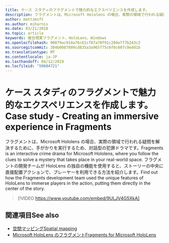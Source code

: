 ```yaml
---
title: ケース スタディのフラグメントで魅力的なエクスペリエンスを作成します。
description: フラグメントは、Microsoft Hololens の場合、実際の領域で行われる疑問を解決するために、手がかりを実行するため、対話型の犯罪ドラマです。
author: mattzmsft
ms.author: miharnis
ms.date: 03/21/2018
ms.topic: article
keywords: 複合現実フラグメント、HoloLens、Windows
ms.openlocfilehash: 90879ac914a76c61cf87a70f91c204e7f7b243c2
ms.sourcegitcommit: 384b0087899cd835a3a965f75c6f6c607c9edd1b
ms.translationtype: MT
ms.contentlocale: ja-JP
ms.lasthandoff: 04/12/2019
ms.locfileid: "59604721"
---
```

# <a name="case-study---creating-an-immersive-experience-in-fragments"></a><span data-ttu-id="9af41-104">ケース スタディのフラグメントで魅力的なエクスペリエンスを作成します。</span><span class="sxs-lookup"><span data-stu-id="9af41-104">Case study - Creating an immersive experience in Fragments</span></span>

<span data-ttu-id="9af41-105">フラグメントは、Microsoft Hololens の場合、実際の領域で行われる疑問を解決するために、手がかりを実行するため、対話型の犯罪ドラマです。</span><span class="sxs-lookup"><span data-stu-id="9af41-105">Fragments is an interactive crime drama for Microsoft Hololens, where you follow the clues to solve a mystery that takes place in your real-world space.</span></span> <span data-ttu-id="9af41-106">フラグメントの開発チームが HoloLens の独自の機能を使用すると、ストーリーの中央に直接配置アクションで、プレーヤーを利用できる方法を紹介します。</span><span class="sxs-lookup"><span data-stu-id="9af41-106">Find out how the Fragments development team used the unique features of HoloLens to immerse players in the action, putting them directly in the center of the story.</span></span>



>[!VIDEO https://www.youtube.com/embed/9ULJV4G5XkA]

## <a name="see-also"></a><span data-ttu-id="9af41-107">関連項目</span><span class="sxs-lookup"><span data-stu-id="9af41-107">See also</span></span>
* [<span data-ttu-id="9af41-108">空間マッピング</span><span class="sxs-lookup"><span data-stu-id="9af41-108">Spatial mapping</span></span>](spatial-mapping.md)
* [<span data-ttu-id="9af41-109">Microsoft HoloLens のフラグメント</span><span class="sxs-lookup"><span data-stu-id="9af41-109">Fragments for Microsoft HoloLens</span></span>](https://www.microsoft.com/p/fragments/9nblggh5ggm8)
